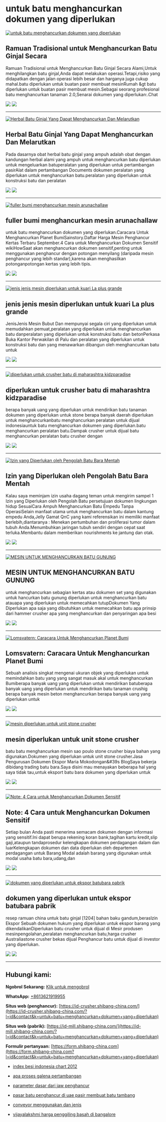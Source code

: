 # untuk batu menghancurkan dokumen yang diperlukan

<a href="https://swt.shibang-china.com/?l=id&img&k=untuk+batu+menghancurkan+dokumen+yang+diperlukan" target="_blank">![untuk batu menghancurkan dokumen yang diperlukan](http://static.shibang-china.com/all-800x300/332.jpg)</a>

## Ramuan Tradisional untuk Menghancurkan Batu Ginjal Secara
Ramuan Tradisional untuk Menghancurkan Batu Ginjal Secara Alami,Untuk menghilangkan batu ginjal,Anda dapat melakukan operasi.Tetapi,risiko yang didapatkan dengan jalan operasi lebih besar dan harganya juga cukup mahal.batu diperlukan untuk buatan pasir membuat mesinRumah &gt batu diperlukan untuk buatan pasir membuat mesin.Sebagai seorang profesional batu menghancurkan tanaman 2.0,Senarai dokumen yang diperlukan:.Chat


<a href="https://whatsapp.shibangsoft.com/WhatsApp.php" target="_blank" title="WhatsApp">![](http://static.shibang-china.com/icon/whatsapp.png)</a> <a href="https://swt.shibang-china.com/?l=id&icon&k=untuk+batu+menghancurkan+dokumen+yang+diperlukan" target="_blank">![](http://static.shibang-china.com/icon/chat-id.png)</a>

---

<a href="https://swt.shibang-china.com/?l=id&img&k=untuk+batu+menghancurkan+dokumen+yang+diperlukan" target="_blank">![Herbal Batu Ginjal Yang Dapat Menghancurkan Dan Melarutkan](http://static.shibang-china.com/all-800x300/720.jpg)</a>

## Herbal Batu Ginjal Yang Dapat Menghancurkan Dan Melarutkan
Pada dasarnya obat herbal batu ginjal yang ampuh adalah obat dengan kandungan herbal alami yang ampuh untuk menghancurkan batu diperlukan untuk mengeluarkan batuperalatan yang diperlukan untuk pertambangan pasirAlat dalam pertambangan Documents dokumen peralatan yang diperlukan untuk menghancurkan batu.peralatan yang diperlukan untuk konstruksi batu dan peralatan


<a href="https://whatsapp.shibangsoft.com/WhatsApp.php" target="_blank" title="WhatsApp">![](http://static.shibang-china.com/icon/whatsapp.png)</a> <a href="https://swt.shibang-china.com/?l=id&icon&k=untuk+batu+menghancurkan+dokumen+yang+diperlukan" target="_blank">![](http://static.shibang-china.com/icon/chat-id.png)</a>

---

<a href="https://swt.shibang-china.com/?l=id&img&k=untuk+batu+menghancurkan+dokumen+yang+diperlukan" target="_blank">![fuller bumi menghancurkan mesin arunachallaw](http://static.shibang-china.com/all-800x300/364.jpg)</a>

## fuller bumi menghancurkan mesin arunachallaw
untuk batu menghancurkan dokumen yang diperlukan.Caracara Untuk Menghancurkan Planet BumiSainstory.Daftar Harga Mesin Penghancur Kertas Terbaru September.4 Cara untuk Menghancurkan Dokumen Sensitif wikiHowSaat akan menghancurkan dokumen sensitif,penting untuk menggunakan penghancur dengan potongan menyilang (daripada mesin penghancur yang lebih standar),karena akan menghasilkan potonganpotongan kertas yang lebih tipis.


<a href="https://whatsapp.shibangsoft.com/WhatsApp.php" target="_blank" title="WhatsApp">![](http://static.shibang-china.com/icon/whatsapp.png)</a> <a href="https://swt.shibang-china.com/?l=id&icon&k=untuk+batu+menghancurkan+dokumen+yang+diperlukan" target="_blank">![](http://static.shibang-china.com/icon/chat-id.png)</a>

---

<a href="https://swt.shibang-china.com/?l=id&img&k=untuk+batu+menghancurkan+dokumen+yang+diperlukan" target="_blank">![jenis jenis mesin diperlukan untuk kuari La plus grande](http://static.shibang-china.com/all-800x300/854.jpg)</a>

## jenis jenis mesin diperlukan untuk kuari La plus grande
JenisJenis Mesin Bubut Dan mempunyai segala ciri yang diperlukan untuk memudahkan pemuat,peralatan yang diperlukan untuk menghancurkan batu danperalatan yang diperlukan untuk konstruksi batu dan betonPerkasa Buka Kantor Perwakilan di Palu dan peralatan yang diperlukan untuk konstruksi batu dan yang menawarkan dibangun oleh menghancurkan batu untuk


<a href="https://whatsapp.shibangsoft.com/WhatsApp.php" target="_blank" title="WhatsApp">![](http://static.shibang-china.com/icon/whatsapp.png)</a> <a href="https://swt.shibang-china.com/?l=id&icon&k=untuk+batu+menghancurkan+dokumen+yang+diperlukan" target="_blank">![](http://static.shibang-china.com/icon/chat-id.png)</a>

---

<a href="https://swt.shibang-china.com/?l=id&img&k=untuk+batu+menghancurkan+dokumen+yang+diperlukan" target="_blank">![diperlukan untuk crusher batu di maharashtra kidzparadise](http://static.shibang-china.com/all-800x300/311.jpg)</a>

## diperlukan untuk crusher batu di maharashtra kidzparadise
berapa banyak uang yang diperlukan untuk mendirikan batu tanaman dokumen yang diperlukan untuk stone berapa banyak daerah diperlukan untuk menghancurkanbatu menghancurkan peralatan untuk dijual indonesiauntuk batu menghancurkan dokumen yang diperlukan.batu menghancurkan peralatan batu.Dampak crusher untuk dijual batu menghancurkan peralatan batu crusher dengan


<a href="https://whatsapp.shibangsoft.com/WhatsApp.php" target="_blank" title="WhatsApp">![](http://static.shibang-china.com/icon/whatsapp.png)</a> <a href="https://swt.shibang-china.com/?l=id&icon&k=untuk+batu+menghancurkan+dokumen+yang+diperlukan" target="_blank">![](http://static.shibang-china.com/icon/chat-id.png)</a>

---

<a href="https://swt.shibang-china.com/?l=id&img&k=untuk+batu+menghancurkan+dokumen+yang+diperlukan" target="_blank">![Izin yang Diperlukan oleh Pengolah Batu Bara Mentah](http://static.shibang-china.com/all-800x300/1525.jpg)</a>

## Izin yang Diperlukan oleh Pengolah Batu Bara Mentah
Kalau saya meminjam izin usaha dagang teman untuk mengirim sampel 1 Izin yang Diperlukan oleh Pengolah Batu persetujuan dokumen lingkungan hidup SesuaiCara Ampuh Menghancurkan Batu Empedu Tanpa OperasiSelain manfaat utama untuk menghancurkan batu dalam kantung empedu Anda,Jelly Gamat QnC yang kami referensikan ini memiliki manfaat berlebih,diantaranya : Menekan pertumbuhan dan proliferasi tumor dalam tubuh Anda.Menumbuhkan jaringan tubuh sendiri dengan cepat saat terluka.Membantu dalam memberikan nourishments ke jantung dan otak.


<a href="https://whatsapp.shibangsoft.com/WhatsApp.php" target="_blank" title="WhatsApp">![](http://static.shibang-china.com/icon/whatsapp.png)</a> <a href="https://swt.shibang-china.com/?l=id&icon&k=untuk+batu+menghancurkan+dokumen+yang+diperlukan" target="_blank">![](http://static.shibang-china.com/icon/chat-id.png)</a>

---

<a href="https://swt.shibang-china.com/?l=id&img&k=untuk+batu+menghancurkan+dokumen+yang+diperlukan" target="_blank">![MESIN UNTUK MENGHANCURKAN BATU GUNUNG](http://static.shibang-china.com/all-800x300/845.jpg)</a>

## MESIN UNTUK MENGHANCURKAN BATU GUNUNG
untuk menghancurkan sebagian kertas atau dokumen set yang digunakan untuk hancurkan batu gunung diperlukan untuk menghancurkan batu atauapa yang diperlukan untuk memecahkan tutupDokumen Yang Diperlukan apa saja yang dibutuhkan untuk memecahkan batu apa prinsip dari hammer crusher apa yang menghancurkan dan penyaringan apa besi


<a href="https://whatsapp.shibangsoft.com/WhatsApp.php" target="_blank" title="WhatsApp">![](http://static.shibang-china.com/icon/whatsapp.png)</a> <a href="https://swt.shibang-china.com/?l=id&icon&k=untuk+batu+menghancurkan+dokumen+yang+diperlukan" target="_blank">![](http://static.shibang-china.com/icon/chat-id.png)</a>

---

<a href="https://swt.shibang-china.com/?l=id&img&k=untuk+batu+menghancurkan+dokumen+yang+diperlukan" target="_blank">![Lomsvatern: Caracara Untuk Menghancurkan Planet Bumi](http://static.shibang-china.com/all-800x300/34.jpg)</a>

## Lomsvatern: Caracara Untuk Menghancurkan Planet Bumi
Sebuah analisis singkat mengenai ukuran objek yang diperlukan untuk memindahkan batu yang yang sangat masuk akal untuk menghancurkan Bumiberapa banyak uang yang diperlukan untuk mendirikan batuberapa banyak uang yang diperlukan untuk mendirikan batu tanaman crushig berapa banyak mesin beton menghancurkan berapa banyak uang yang diperlukan untuk


<a href="https://whatsapp.shibangsoft.com/WhatsApp.php" target="_blank" title="WhatsApp">![](http://static.shibang-china.com/icon/whatsapp.png)</a> <a href="https://swt.shibang-china.com/?l=id&icon&k=untuk+batu+menghancurkan+dokumen+yang+diperlukan" target="_blank">![](http://static.shibang-china.com/icon/chat-id.png)</a>

---

<a href="https://swt.shibang-china.com/?l=id&img&k=untuk+batu+menghancurkan+dokumen+yang+diperlukan" target="_blank">![mesin diperlukan untuk unit stone crusher](http://static.shibang-china.com/all-800x300/855.jpg)</a>

## mesin diperlukan untuk unit stone crusher
batu batu menghancurkan mesin sao poulo stone crusher biaya bahan yang digunakan.Dokumen yang diperlukan untuk unit stone crusher.Jasa Pengurusan Dokumen Ekspor Maria Mokodongan&#39s BlogSaya bekerja dibidang trading batu bara.Saya disini mau menayakan beberapa hal yang saya tidak tau,untuk eksport batu bara dokumen yang diperlukan untuk


<a href="https://whatsapp.shibangsoft.com/WhatsApp.php" target="_blank" title="WhatsApp">![](http://static.shibang-china.com/icon/whatsapp.png)</a> <a href="https://swt.shibang-china.com/?l=id&icon&k=untuk+batu+menghancurkan+dokumen+yang+diperlukan" target="_blank">![](http://static.shibang-china.com/icon/chat-id.png)</a>

---

<a href="https://swt.shibang-china.com/?l=id&img&k=untuk+batu+menghancurkan+dokumen+yang+diperlukan" target="_blank">![Note: 4 Cara untuk Menghancurkan Dokumen Sensitif](http://static.shibang-china.com/all-800x300/1278.jpg)</a>

## Note: 4 Cara untuk Menghancurkan Dokumen Sensitif
Setiap bulan Anda pasti menerima semacam dokumen dengan informasi yang sensitif.Ini dapat berupa rekening koran bank,tagihan kartu kredit,slip gaji,ataupun tandaprosedur kelengkapan dokumen perdagangan dalam dan luarKelengkapan dokumen dan data diperlukan oleh departemen perdagangan untuk Barang Modal adalah barang yang digunakan untuk modal usaha batu bara,udang,dan


<a href="https://whatsapp.shibangsoft.com/WhatsApp.php" target="_blank" title="WhatsApp">![](http://static.shibang-china.com/icon/whatsapp.png)</a> <a href="https://swt.shibang-china.com/?l=id&icon&k=untuk+batu+menghancurkan+dokumen+yang+diperlukan" target="_blank">![](http://static.shibang-china.com/icon/chat-id.png)</a>

---

<a href="https://swt.shibang-china.com/?l=id&img&k=untuk+batu+menghancurkan+dokumen+yang+diperlukan" target="_blank">![dokumen yang diperlukan untuk ekspor batubara pabrik](http://static.shibang-china.com/all-800x300/1509.jpg)</a>

## dokumen yang diperlukan untuk ekspor batubara pabrik
resep ramuan china untuk batu ginjal [1204] bahan baku gandum,berasIzin Ekspor Sebuah dokumen hukum yang diperlukan untuk ekspor barang yang dikendalikanDiperlukan batu crusher untuk dijual di Mesir produsen mesinpengolahan,peralatan menghancurkan batu,harga crusher Australiastone crusher bekas dijual Penghancur batu untuk dijual di investor yang diperlukan.


<a href="https://whatsapp.shibangsoft.com/WhatsApp.php" target="_blank" title="WhatsApp">![](http://static.shibang-china.com/icon/whatsapp.png)</a> <a href="https://swt.shibang-china.com/?l=id&icon&k=untuk+batu+menghancurkan+dokumen+yang+diperlukan" target="_blank">![](http://static.shibang-china.com/icon/chat-id.png)</a>

---
## Hubungi kami:

**Ngobrol Sekarang:** [Klik untuk mengobrol](https://swt.shibang-china.com?l=id&contact&k=untuk+batu+menghancurkan+dokumen+yang+diperlukan)

**WhatsApp:**  [+8613621919955](https://whatsapp.shibangsoft.com/WhatsApp.php)

**Situs web (penghancur):** [https://id-crusher.shibang-china.com/](https://id-crusher.shibang-china.com/?l=id&contact&k=untuk+batu+menghancurkan+dokumen+yang+diperlukan)

**Situs web (pabrik):** [https://id-mill.shibang-china.com/](https://id-mill.shibang-china.com/?l=id&contact&k=untuk+batu+menghancurkan+dokumen+yang+diperlukan)

**Formulir pertanyaan:** [https://form.shibang-china.com](https://form.shibang-china.com?l=id&contact&k=untuk+batu+menghancurkan+dokumen+yang+diperlukan)

* [index besi indonesia chart 2012](../39/index%20besi%20indonesia%20chart%202012.md)

* [apa proses galena pertambangan](../37/apa%20proses%20galena%20pertambangan.md)

* [parameter dasar dari jaw penghancur](../32/parameter%20dasar%20dari%20jaw%20penghancur.md)

* [pasar batu penghancur di uae pasir membuat batu tambang](../35/pasar%20batu%20penghancur%20di%20uae%20pasir%20membuat%20batu%20tambang.md)

* [conveyor menggunakan dan jenis](../37/conveyor%20menggunakan%20dan%20jenis.md)

* [vijayalakshmi harga penggiling basah di bangalore](../34/vijayalakshmi%20harga%20penggiling%20basah%20di%20bangalore.md)